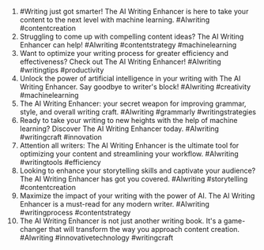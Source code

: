 1. #Writing just got smarter! The AI Writing Enhancer is here to take your content to the next level with machine learning. #AIwriting #contentcreation
2. Struggling to come up with compelling content ideas? The AI Writing Enhancer can help! #AIwriting #contentstrategy #machinelearning
3. Want to optimize your writing process for greater efficiency and effectiveness? Check out The AI Writing Enhancer! #AIwriting #writingtips #productivity
4. Unlock the power of artificial intelligence in your writing with The AI Writing Enhancer. Say goodbye to writer's block! #AIwriting #creativity #machinelearning
5. The AI Writing Enhancer: your secret weapon for improving grammar, style, and overall writing craft. #AIwriting #grammarly #writingstrategies
6. Ready to take your writing to new heights with the help of machine learning? Discover The AI Writing Enhancer today. #AIwriting #writingcraft #innovation
7. Attention all writers: The AI Writing Enhancer is the ultimate tool for optimizing your content and streamlining your workflow. #AIwriting #writingtools #efficiency
8. Looking to enhance your storytelling skills and captivate your audience? The AI Writing Enhancer has got you covered. #AIwriting #storytelling #contentcreation
9. Maximize the impact of your writing with the power of AI. The AI Writing Enhancer is a must-read for any modern writer. #AIwriting #writingprocess #contentstrategy
10. The AI Writing Enhancer is not just another writing book. It's a game-changer that will transform the way you approach content creation. #AIwriting #innovativetechnology #writingcraft
